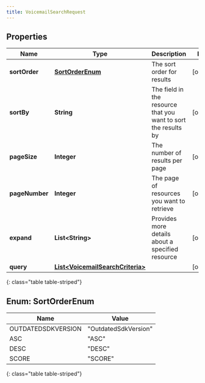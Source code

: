 ```yaml
---
title: VoicemailSearchRequest
---
```


## Properties

| Name | Type | Description | Notes |
| ------------ | ------------- | ------------- | ------------- |
| **sortOrder** | [**SortOrderEnum**](#SortOrderEnum) | The sort order for results |  [optional] |
| **sortBy** | **String** | The field in the resource that you want to sort the results by |  [optional] |
| **pageSize** | **Integer** | The number of results per page |  [optional] |
| **pageNumber** | **Integer** | The page of resources you want to retrieve |  [optional] |
| **expand** | **List&lt;String&gt;** | Provides more details about a specified resource |  [optional] |
| **query** | [**List&lt;VoicemailSearchCriteria&gt;**](VoicemailSearchCriteria.html) |  |  [optional] |
{: class="table table-striped"}


<a name="SortOrderEnum"></a>

## Enum: SortOrderEnum

| Name | Value |
| ---- | ----- |
| OUTDATEDSDKVERSION | &quot;OutdatedSdkVersion&quot; |
| ASC | &quot;ASC&quot; |
| DESC | &quot;DESC&quot; |
| SCORE | &quot;SCORE&quot; |
{: class="table table-striped"}


